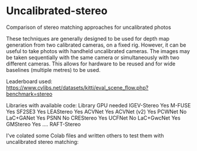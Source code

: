 # Uncalibrated-stereo
Comparison of stereo matching approaches for uncalibrated photos

These techniques are generally designed to be used for depth map generation from two calibrated cameras, on a fixed rig. 
However, it can be useful to take photos with handheld uncalibrated cameras. The images may be taken sequentially with the same camera or simultaneously with two different cameras. 
This allows for hardware to be reused and for wide baselines (multiple metres) to be used. 

Leaderboard used:
https://www.cvlibs.net/datasets/kitti/eval_scene_flow.php?benchmark=stereo

Libraries with available code:
Library           GPU needed
IGEV-Stereo       Yes
M-FUSE            Yes
SF2SE3            Yes
LEAStereo         Yes
ACVNet            Yes
ACVNet (v2)       Yes
PCWNet            No
LaC+GANet         Yes
PSNN              No
CREStereo         Yes
UCFNet            No
LaC+GwcNet        Yes
GMStereo          Yes
....
RAFT-Stereo


I've colated some Colab files and written others to test them with uncalibrated stereo matching:
